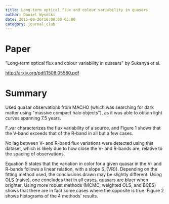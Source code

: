 ```yaml
---
title: Long-term optical flux and colour variability in quasars
author: Daniel Wysocki
date: 2015-08-26T16:00:00-05:00
category: journal_club
---
```


# Paper

"Long-term optical flux and colour variability in quasars" by Sukanya et al.

<http://arxiv.org/pdf/1508.05560.pdf>


# Summary

Used quasar observations from MACHO (which was searching for dark matter using "massive compact halo objects"), as it was able to obtain light curves spanning 7.5 years.

F_var characterizes the flux variability of a source, and Figure 1 shows that the V-band exceeds that of the R-band in all but a few cases.

No lag between V- and R-band flux variations were detected using this dataset, which is likely due to how close the V- and R-bands are, relative to the spacing of observations.

Equation 5 states that the variation in color for a given quasar in the V- and R-bands follows a linear relation, with a slope S_{VR}). Depending on the fitting method used, the conclusions drawn may be slightly different. Using OLS (naive), one concludes that in all cases, quasars are bluer when brighter. Using more robust methods (MCMC, weighted OLS, and BCES) shows that there are in fact some cases where the opposite is true. Figure 2 shows histograms of the 4 methods' results.
